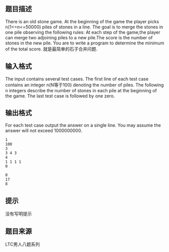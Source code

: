 


## 题目描述
There is an old stone game.
At the beginning of the game the player picks n(1<=n<=50000) 
piles of stones in a line. The goal is to merge the stones in one pile observing the 
following rules: 
At each step of the game,the player can merge two adjoining piles to a new pile.The score 
is the number of stones in the new pile. 
You are to write a program to determine the minimum of the total score. 
就是最简单的石子合并问题.
## 输入格式
The input contains several test cases. The first line of each test case contains an integer n(N等于100) 
denoting the number of piles. The following n integers describe the number of stones in each 
pile at the beginning of the game. The last test case is followed by one zero. 
## 输出格式
For each test case output the answer on a single line. 
You may assume the answer will not exceed 1000000000. 

```input1
1
100
3
3 4 3
4
1 1 1 1
0

```
```output1
0
17
8
```

## 提示
没有写明提示
## 题目来源
LTC男人八题系列


